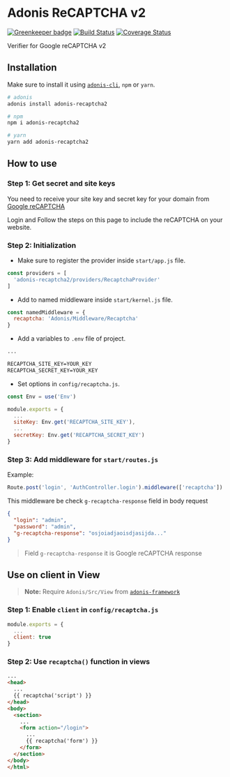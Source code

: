 # Adonis ReCAPTCHA v2

[![Greenkeeper badge](https://badges.greenkeeper.io/lookinlab/adonis-recaptcha2.svg)](https://greenkeeper.io/)
[![Build Status](https://travis-ci.org/lookinlab/adonis-recaptcha2.svg?branch=master)](https://travis-ci.org/lookinlab/adonis-recaptcha2)
[![Coverage Status](https://coveralls.io/repos/github/lookinlab/adonis-recaptcha2/badge.svg?branch=master)](https://coveralls.io/github/lookinlab/adonis-recaptcha2?branch=master)

Verifier for Google reCAPTCHA v2

## Installation
Make sure to install it using [`adonis-cli`](https://github.com/adonisjs/adonis-cli), `npm` or `yarn`.

```bash
# adonis
adonis install adonis-recaptcha2

# npm
npm i adonis-recaptcha2

# yarn
yarn add adonis-recaptcha2
```

## How to use

### Step 1: Get secret and site keys
You need to receive your site key and secret key for your domain from [Google reCAPTCHA](https://www.google.com/recaptcha)

Login and Follow the steps on this page to include the reCAPTCHA on your website.

### Step 2: Initialization
- Make sure to register the provider inside `start/app.js` file.
```js
const providers = [
  'adonis-recaptcha2/providers/RecaptchaProvider'
]
```

- Add to named middleware inside `start/kernel.js` file.
```js
const namedMiddleware = {
  recaptcha: 'Adonis/Middleware/Recaptcha'
}
```

- Add a variables to `.env` file of project.
```txt
...

RECAPTCHA_SITE_KEY=YOUR_KEY
RECAPTCHA_SECRET_KEY=YOUR_KEY
```

- Set options in `config/recaptcha.js`.
```js
const Env = use('Env')

module.exports = {
  ...
  siteKey: Env.get('RECAPTCHA_SITE_KEY'),
  ...
  secretKey: Env.get('RECAPTCHA_SECRET_KEY')
}
```

### Step 3: Add middleware for `start/routes.js`
Example:
```js
Route.post('login', 'AuthController.login').middleware(['recaptcha'])
```

This middleware be check `g-recaptcha-response` field in body request
```json
{
  "login": "admin",
  "password": "admin",
  "g-recaptcha-response": "osjoiadjaoisdjasijda..."
}
```
> Field `g-recaptcha-response` it is Google reCAPTCHA response

## Use on client in View
> **Note:** Require `Adonis/Src/View` from [`adonis-framework`](https://github.com/adonisjs/adonis-framework)

### Step 1: Enable `client` in `config/recaptcha.js`
```js
module.exports = {
  ... 
  client: true
}
```

### Step 2: Use `recaptcha()` function in views
```html
...
<head>
  ...
  {{ recaptcha('script') }}
</head>
<body>
  <section>
    ...
    <form action="/login">
      ...
      {{ recaptcha('form') }}
    </form>
  </section>
</body>
</html>
```

